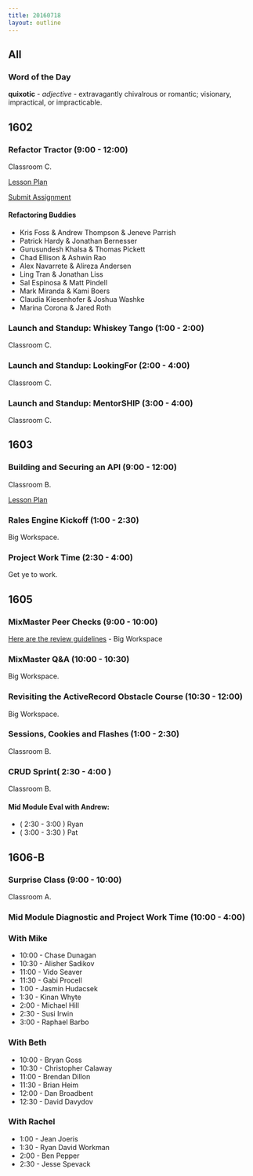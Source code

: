 ```yaml
---
title: 20160718
layout: outline
---
```


## All

### Word of the Day

**quixotic** - _adjective_ - extravagantly chivalrous or romantic; visionary, impractical, or impracticable.


## 1602

### Refactor Tractor (9:00 - 12:00)

Classroom C.

[Lesson Plan](https://github.com/turingschool/lesson_plans/blob/master/ruby_04-apis_and_scalability/js_refactor_tractor.md)

[Submit Assignment](https://gist.github.com/rrgayhart/49dcbed1f65d51e5a92e4ea1afb58e2e)

#### Refactoring Buddies

* Kris Foss & Andrew Thompson & Jeneve Parrish
* Patrick Hardy & Jonathan Bernesser
* Gurusundesh Khalsa & Thomas Pickett
* Chad Ellison & Ashwin Rao
* Alex Navarrete & Alireza Andersen
* Ling Tran & Jonathan Liss
* Sal Espinosa & Matt Pindell
* Mark Miranda & Kami Boers
* Claudia Kiesenhofer & Joshua Washke
* Marina Corona & Jared Roth

### Launch and Standup: Whiskey Tango (1:00 - 2:00)

Classroom C.

### Launch and Standup: LookingFor (2:00 - 4:00)

Classroom C.

### Launch and Standup: MentorSHIP (3:00 - 4:00)

Classroom C.

## 1603

### Building and Securing an API (9:00 - 12:00)

Classroom B.

[Lesson Plan](https://github.com/turingschool/lesson_plans/blob/master/ruby_03-professional_rails_applications/building_an_api.markdown)

### Rales Engine Kickoff (1:00 - 2:30)

Big Workspace.

### Project Work Time (2:30 - 4:00)

Get ye to work.


## 1605

### MixMaster Peer Checks (9:00 - 10:00)

[Here are the review guidelines](https://gist.github.com/Carmer/5102523a97e5bb177fa6b2fcd17af2ae) - Big Workspace

### MixMaster Q&A (10:00 - 10:30)

Big Workspace.

### Revisiting the ActiveRecord Obstacle Course (10:30 - 12:00)

Big Workspace.

### Sessions, Cookies and Flashes (1:00 - 2:30)

Classroom B.

### CRUD Sprint( 2:30 - 4:00 )

Classroom B.

#### Mid Module Eval with Andrew:

* ( 2:30 - 3:00 ) Ryan
* ( 3:00 - 3:30 ) Pat



## 1606-B

### Surprise Class (9:00 - 10:00)

Classroom A.

### Mid Module Diagnostic and Project Work Time (10:00 - 4:00)

### With Mike

* 10:00 - Chase Dunagan
* 10:30 - Alisher Sadikov
* 11:00 - Vido Seaver
* 11:30 - Gabi Procell
* 1:00 - Jasmin Hudacsek
* 1:30 - Kinan Whyte
* 2:00 - Michael Hill
* 2:30 - Susi Irwin
* 3:00 - Raphael Barbo

### With Beth

* 10:00 - Bryan Goss
* 10:30 - Christopher Calaway
* 11:00 - Brendan Dillon
* 11:30 - Brian Heim
* 12:00 - Dan Broadbent
* 12:30 - David Davydov

### With Rachel
* 1:00 - Jean Joeris
* 1:30 - Ryan David Workman
* 2:00 - Ben Pepper
* 2:30 - Jesse Spevack
